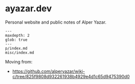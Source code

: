 # ayazar.dev

Personal website and public notes of Alper Yazar.

```{toctree}
---
maxdepth: 2
glob: true
---
p/index.md
misc/index.md
```

Moving from:

- <https://github.com/alperyazar/wiki-c/tree/825f9808d932261938b4929e4d1c65d9475390d0>
